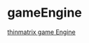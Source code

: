 # gameEngine

[thinmatrix game Engine](https://www.youtube.com/playlist?list=PLRIWtICgwaX0u7Rf9zkZhLoLuZVfUksDP)
